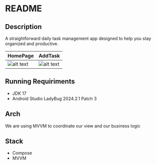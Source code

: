 # README

## Description

A straightforward daily task management app designed to help you stay organized and productive.

| HomePage | AddTask |
| --- | --- |
| ![alt text](<.github/Captura de Tela 2025-03-10 às 15.59.52-portrait.png>) | ![alt text](<.github/Captura de Tela 2025-03-10 às 15.59.08-portrait.png>) |

## Running Requiriments

- JDK 17
- Android Studio LadyBug 2024.2.1 Patch 3

## Arch

We are using MVVM to coordinate our view and our business logic

## Stack

- Compose
- MVVM
